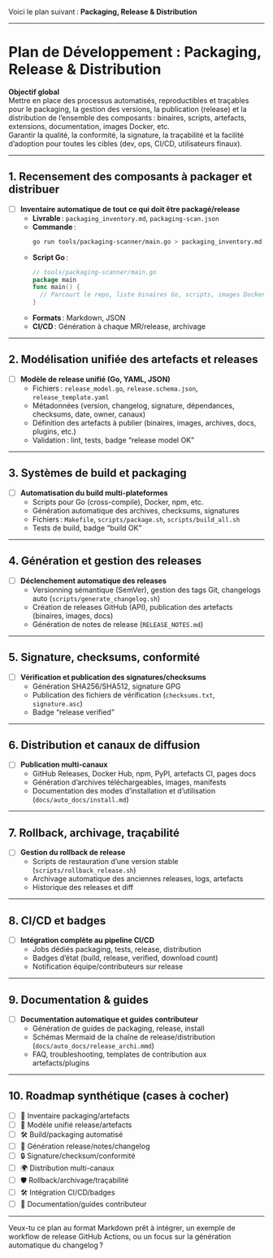 Voici le plan suivant : **Packaging, Release & Distribution**

---

# Plan de Développement : Packaging, Release & Distribution

**Objectif global**  
Mettre en place des processus automatisés, reproductibles et traçables pour le packaging, la gestion des versions, la publication (release) et la distribution de l’ensemble des composants : binaires, scripts, artefacts, extensions, documentation, images Docker, etc.  
Garantir la qualité, la conformité, la signature, la traçabilité et la facilité d’adoption pour toutes les cibles (dev, ops, CI/CD, utilisateurs finaux).

---

## 1. Recensement des composants à packager et distribuer

- [ ] **Inventaire automatique de tout ce qui doit être packagé/release**
  - **Livrable** : `packaging_inventory.md`, `packaging-scan.json`
  - **Commande** :
    ```bash
    go run tools/packaging-scanner/main.go > packaging_inventory.md
    ```
  - **Script Go** :
    ```go
    // tools/packaging-scanner/main.go
    package main
    func main() {
      // Parcourt le repo, liste binaires Go, scripts, images Docker, extensions, docs, artefacts, etc.
    }
    ```
  - **Formats** : Markdown, JSON
  - **CI/CD** : Génération à chaque MR/release, archivage

---

## 2. Modélisation unifiée des artefacts et releases

- [ ] **Modèle de release unifié (Go, YAML, JSON)**
  - Fichiers : `release_model.go`, `release.schema.json`, `release_template.yaml`
  - Métadonnées (version, changelog, signature, dépendances, checksums, date, owner, canaux)
  - Définition des artefacts à publier (binaires, images, archives, docs, plugins, etc.)
  - Validation : lint, tests, badge “release model OK”

---

## 3. Systèmes de build et packaging

- [ ] **Automatisation du build multi-plateformes**
  - Scripts pour Go (cross-compile), Docker, npm, etc.
  - Génération automatique des archives, checksums, signatures
  - Fichiers : `Makefile`, `scripts/package.sh`, `scripts/build_all.sh`
  - Tests de build, badge “build OK”

---

## 4. Génération et gestion des releases

- [ ] **Déclenchement automatique des releases**
  - Versionning sémantique (SemVer), gestion des tags Git, changelogs auto (`scripts/generate_changelog.sh`)
  - Création de releases GitHub (API), publication des artefacts (binaires, images, docs)
  - Génération de notes de release (`RELEASE_NOTES.md`)

---

## 5. Signature, checksums, conformité

- [ ] **Vérification et publication des signatures/checksums**
  - Génération SHA256/SHA512, signature GPG
  - Publication des fichiers de vérification (`checksums.txt`, `signature.asc`)
  - Badge “release verified”

---

## 6. Distribution et canaux de diffusion

- [ ] **Publication multi-canaux**
  - GitHub Releases, Docker Hub, npm, PyPI, artefacts CI, pages docs
  - Génération d’archives téléchargeables, images, manifests
  - Documentation des modes d’installation et d’utilisation (`docs/auto_docs/install.md`)

---

## 7. Rollback, archivage, traçabilité

- [ ] **Gestion du rollback de release**
  - Scripts de restauration d’une version stable (`scripts/rollback_release.sh`)
  - Archivage automatique des anciennes releases, logs, artefacts
  - Historique des releases et diff

---

## 8. CI/CD et badges

- [ ] **Intégration complète au pipeline CI/CD**
  - Jobs dédiés packaging, tests, release, distribution
  - Badges d’état (build, release, verified, download count)
  - Notification équipe/contributeurs sur release

---

## 9. Documentation & guides

- [ ] **Documentation automatique et guides contributeur**
  - Génération de guides de packaging, release, install
  - Schémas Mermaid de la chaîne de release/distribution (`docs/auto_docs/release_archi.mmd`)
  - FAQ, troubleshooting, templates de contribution aux artefacts/plugins

---

## 10. Roadmap synthétique (cases à cocher)

- [ ] 📂 Inventaire packaging/artefacts
- [ ] 🧩 Modèle unifié release/artefacts
- [ ] 🛠️ Build/packaging automatisé
- [ ] 🚀 Génération release/notes/changelog
- [ ] 🔒 Signature/checksum/conformité
- [ ] 🌍 Distribution multi-canaux
- [ ] 🛡️ Rollback/archivage/traçabilité
- [ ] 🛠️ Intégration CI/CD/badges
- [ ] 📝 Documentation/guides contributeur

---

Veux-tu ce plan au format Markdown prêt à intégrer, un exemple de workflow de release GitHub Actions, ou un focus sur la génération automatique du changelog ?